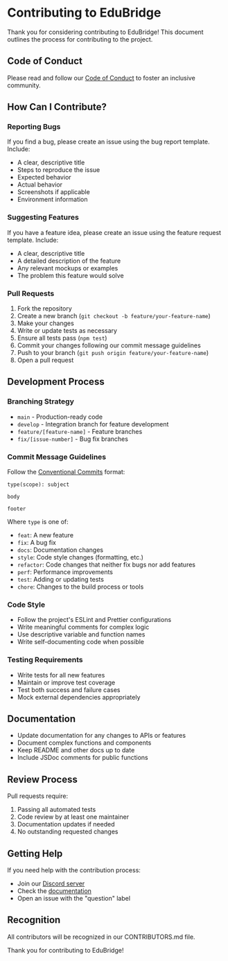 # Contributing to EduBridge

Thank you for considering contributing to EduBridge! This document outlines the process for contributing to the project.

## Code of Conduct

Please read and follow our [Code of Conduct](./CODE_OF_CONDUCT.md) to foster an inclusive community.

## How Can I Contribute?

### Reporting Bugs

If you find a bug, please create an issue using the bug report template. Include:

- A clear, descriptive title
- Steps to reproduce the issue
- Expected behavior
- Actual behavior
- Screenshots if applicable
- Environment information

### Suggesting Features

If you have a feature idea, please create an issue using the feature request template. Include:

- A clear, descriptive title
- A detailed description of the feature
- Any relevant mockups or examples
- The problem this feature would solve

### Pull Requests

1. Fork the repository
2. Create a new branch (`git checkout -b feature/your-feature-name`)
3. Make your changes
4. Write or update tests as necessary
5. Ensure all tests pass (`npm test`)
6. Commit your changes following our commit message guidelines
7. Push to your branch (`git push origin feature/your-feature-name`)
8. Open a pull request

## Development Process

### Branching Strategy

- `main` - Production-ready code
- `develop` - Integration branch for feature development
- `feature/[feature-name]` - Feature branches
- `fix/[issue-number]` - Bug fix branches

### Commit Message Guidelines

Follow the [Conventional Commits](https://www.conventionalcommits.org/) format:

```
type(scope): subject

body

footer
```

Where `type` is one of:

- `feat`: A new feature
- `fix`: A bug fix
- `docs`: Documentation changes
- `style`: Code style changes (formatting, etc.)
- `refactor`: Code changes that neither fix bugs nor add features
- `perf`: Performance improvements
- `test`: Adding or updating tests
- `chore`: Changes to the build process or tools

### Code Style

- Follow the project's ESLint and Prettier configurations
- Write meaningful comments for complex logic
- Use descriptive variable and function names
- Write self-documenting code when possible

### Testing Requirements

- Write tests for all new features
- Maintain or improve test coverage
- Test both success and failure cases
- Mock external dependencies appropriately

## Documentation

- Update documentation for any changes to APIs or features
- Document complex functions and components
- Keep README and other docs up to date
- Include JSDoc comments for public functions

## Review Process

Pull requests require:

1. Passing all automated tests
2. Code review by at least one maintainer
3. Documentation updates if needed
4. No outstanding requested changes

## Getting Help

If you need help with the contribution process:

- Join our [Discord server](https://discord.gg/example)
- Check the [documentation](./docs)
- Open an issue with the "question" label

## Recognition

All contributors will be recognized in our CONTRIBUTORS.md file.

Thank you for contributing to EduBridge!
